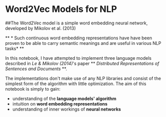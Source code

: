 # Word2Vec Models for NLP

##The Word2Vec model is a simple word embedding neural network, developed by Mikolov et al. (2013)

** * Such continuous word embedding representations have have been proven to be able to carry semantic meanings and are useful in various NLP tasks* **

In this notebook, I have attempted to implement three language models described in *Le & Mikolov (2014)*'s paper ** *Distributed Representations of Sentences and Documents* **.

The implementations don't make use of any NLP libraries and consist of the simplest form of the algorithm with little optimization.
The aim of this notebook is simply to gain:
* understanding of the **language models' algorithm**
* intuition on **word embedding representations**
* understanding of inner workings of **neural networks**
